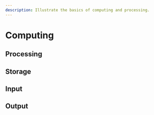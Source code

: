 ```yaml
---
description: Illustrate the basics of computing and processing.
---
```


# Computing

## Processing

## Storage

## Input

## Output



